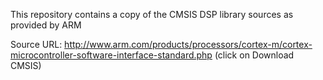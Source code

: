 This repository contains a copy of the CMSIS DSP library sources as provided by ARM

Source URL: http://www.arm.com/products/processors/cortex-m/cortex-microcontroller-software-interface-standard.php
(click on Download CMSIS)

